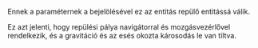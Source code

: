 Ennek a paraméternek a bejelölésével ez az entitás repülő entitássá válik.

Ez azt jelenti, hogy repülési pálya navigátorral és mozgásvezérlővel rendelkezik, és a gravitáció és az esés okozta károsodás le van tiltva.